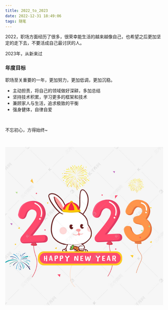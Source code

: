 ```yaml
---
title: 2022_to_2023
date: 2022-12-31 18:49:06
tags: 随笔
---
```



2022，职场方面经历了很多，很荣幸能生活的越来越像自己，也希望之后更加坚定的走下去，不要活成自己最讨厌的人。

2023年，从新来过

### 年度目标
职场至关重要的一年，更加努力，更加低调，更加沉稳。

- 主动担责，将自己的领域做好深耕，多加总结
- 坚持技术积累，学习更多的框架和技术
- 兼顾家人与生活，追求极致的平衡
- 强身健体，自律自爱

<br>

不忘初心，方得始终~

<br>

![](/images/new2023.jpg)